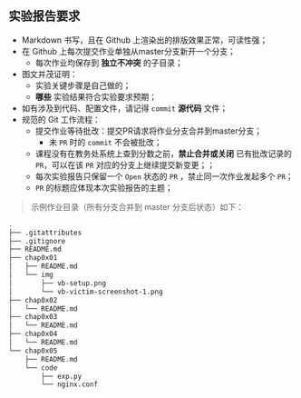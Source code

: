 ## 实验报告要求

- Markdown 书写，且在 Github 上渲染出的排版效果正常，可读性强；
- 在 Github 上每次提交作业单独从master分支新开一个分支；
  - 每次作业均保存到 **独立不冲突** 的子目录；
- 图文并茂证明：
  - 实验关键步骤是自己做的；
  - **哪些** 实验结果符合实验要求预期；
- 如有涉及到代码、配置文件，请记得 `commit` **源代码** 文件；
- 规范的 Git 工作流程：
  - 提交作业等待批改：提交PR请求将作业分支合并到master分支；
    - 未 `PR` 时的 `commit` 不会被批改；
  - 课程没有在教务处系统上查到分数之前，**禁止合并或关闭** 已有批改记录的 `PR`，可以在该 `PR` 对应的分支上继续提交新变更；；
  - 每次实验报告只保留一个 `Open` 状态的 `PR` ，禁止同一次作业发起多个 `PR`；
  - `PR` 的标题应体现本次实验报告的主题；

> 示例作业目录（所有分支合并到 master 分支后状态）如下：

```bash
.
├── .gitattributes
├── .gitignore
├── README.md
├── chap0x01
│   ├── README.md
│   └── img
│       ├── vb-setup.png
│       └── vb-victim-screenshot-1.png
├── chap0x02
│   └── README.md
├── chap0x03
│   └── README.md
├── chap0x04
│   └── README.md
└── chap0x05
    ├── README.md
    └── code
        ├── exp.py
        └── nginx.conf
```